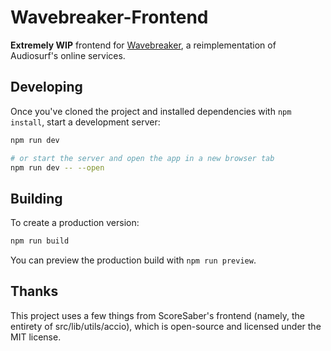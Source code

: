 # Wavebreaker-Frontend

**Extremely WIP** frontend for [Wavebreaker](https://github.com/AudiosurfResearch/Wavebreaker), a reimplementation of Audiosurf's online services.

## Developing

Once you've cloned the project and installed dependencies with `npm install`, start a development server:

```bash
npm run dev

# or start the server and open the app in a new browser tab
npm run dev -- --open
```

## Building

To create a production version:

```bash
npm run build
```

You can preview the production build with `npm run preview`.

## Thanks

This project uses a few things from ScoreSaber's frontend (namely, the entirety of src/lib/utils/accio), which is open-source and licensed under the MIT license.
